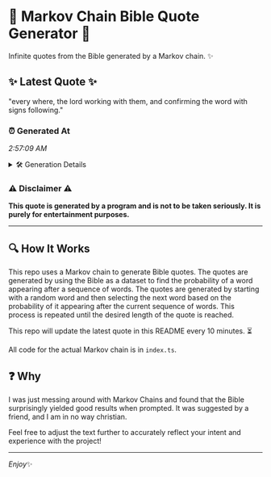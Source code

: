 # 📖 Markov Chain Bible Quote Generator 📖

Infinite quotes from the Bible generated by a Markov chain. ✨

## ✨ Latest Quote ✨
"every where, the lord working with them, and confirming the word with signs following."

### ⏰ Generated At
*2:57:09 AM*

<details>
    <summary>🛠️ Generation Details</summary>
    <p>
        <strong>🌱 Seed:</strong> every<br>
        <strong>🔄 Iterations:</strong> 13<br>
        <strong>📜 Context History:</strong><br>[ every ]: where,<br>[ every, where, ]: the<br>[ every, where,, the ]: lord<br>[ every, where,, the, lord ]: working<br>[ every, where,, the, lord, working ]: with<br>[ every, where,, the, lord, working, with ]: them,<br>[ where,, the, lord, working, with, them, ]: and<br>[ the, lord, working, with, them,, and ]: confirming<br>[ lord, working, with, them,, and, confirming ]: the<br>[ working, with, them,, and, confirming, the ]: word<br>[ with, them,, and, confirming, the, word ]: with<br>[ them,, and, confirming, the, word, with ]: signs<br>[ and, confirming, the, word, with, signs ]: following.<br>
    </p>
</details>

### ⚠️ Disclaimer ⚠️
**This quote is generated by a program and is not to be taken seriously. It is purely for entertainment purposes.**

---

## 🔍 How It Works

This repo uses a Markov chain to generate Bible quotes. The quotes are generated by using the Bible as a dataset to find the probability of a word appearing after a sequence of words. The quotes are generated by starting with a random word and then selecting the next word based on the probability of it appearing after the current sequence of words. This process is repeated until the desired length of the quote is reached.

This repo will update the latest quote in this README every 10 minutes. ⏳

All code for the actual Markov chain is in `index.ts`.

## ❓ Why

I was just messing around with Markov Chains and found that the Bible surprisingly yielded good results when prompted. 
It was suggested by a friend, and I am in no way christian.

Feel free to adjust the text further to accurately reflect your intent and experience with the project!

---

*Enjoy*✨
